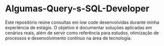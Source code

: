 # Algumas-Query-s-SQL-Developer
Este repositório reúne consultas em low code desenvolvidas durante minha experiência de estágio. O objetivo é documentar soluções aplicadas em cenários reais, além de servir como referência para estudos, otimização de processos e desenvolvimento contínuo na área de tecnologia.
